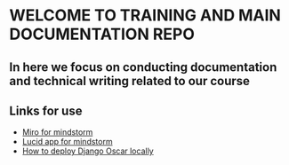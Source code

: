 # WELCOME TO TRAINING AND MAIN DOCUMENTATION REPO 

## In here we focus on conducting documentation and technical writing related to our course 

## Links for use
* [Miro for mindstorm](https://miro.com/app/dashboard/)
* [Lucid app for mindstorm](https://lucid.app/)
* [How to deploy Django Oscar locally](https://www.youtube.com/watch?v=HssciqnFjyA)
